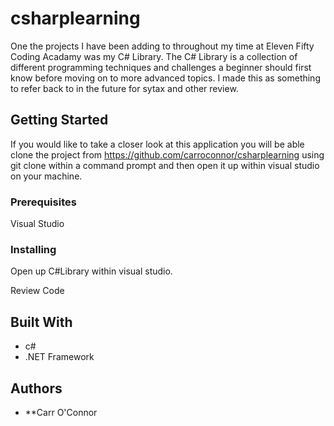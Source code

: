 # csharplearning
One the projects I have been adding to throughout my time at Eleven Fifty Coding Acadamy was my C# Library.  The C# Library is a 
collection of different programming techniques and challenges a beginner should first know before moving on to more advanced topics.
I made this as something to refer back to in the future for sytax and other review. 

## Getting Started

If you would like to take a closer look at this application you will be able clone the project from 
https://github.com/carroconnor/csharplearning using git clone within a command prompt and then open it up within visual studio on
your machine.  

### Prerequisites

Visual Studio

### Installing

Open up C#Library within visual studio.

Review Code

## Built With

* c#
* .NET Framework

## Authors

* **Carr O'Connor

